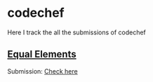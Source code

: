 # codechef
Here I track the all the submissions of codechef
## [Equal Elements](https://www.codechef.com/problems/EQUALELE)
Submission: [Check here](https://www.codechef.com/viewsolution/91739320)
